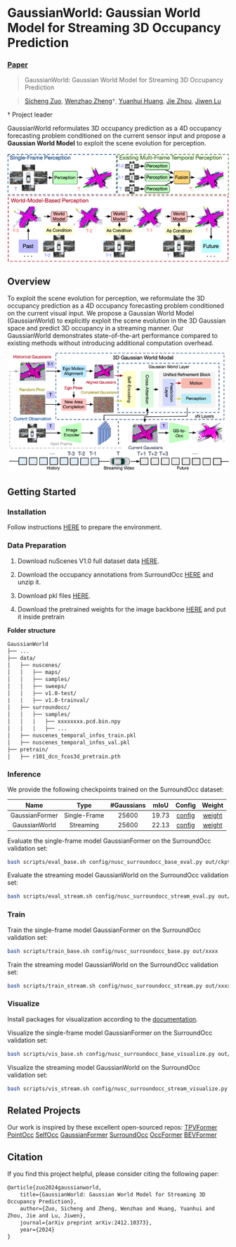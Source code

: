 # GaussianWorld: Gaussian World Model for Streaming 3D Occupancy Prediction
### [Paper](https://arxiv.org/abs/2412.04380)

> GaussianWorld: Gaussian World Model for Streaming 3D Occupancy Prediction

> [Sicheng Zuo](https://scholar.google.com/citations?user=11kh6C4AAAAJ&hl=en&oi=ao), [Wenzhao Zheng](https://wzzheng.net/)$\dagger$,  [Yuanhui Huang](https://scholar.google.com/citations?hl=zh-CN&user=LKVgsk4AAAAJ), [Jie Zhou](https://scholar.google.com/citations?user=6a79aPwAAAAJ&hl=en&authuser=1), [Jiwen Lu](http://ivg.au.tsinghua.edu.cn/Jiwen_Lu/)

$\dagger$ Project leader

GaussianWorld reformulates 3D occupancy prediction as a 4D occupancy forecasting problem conditioned on the current sensor input and propose a **Gaussian World Model** to exploit the scene evolution for perception.

![teaser](./assets/teaser.png)

## Overview
To exploit the scene evolution for perception, we reformulate the 3D occupancy prediction as a 4D occupancy forecasting problem conditioned on the current visual input.
We propose a Gaussian World Model (GaussianWorld) to explicitly exploit the scene evolution in the 3D Gaussian space and predict 3D occupancy in a streaming manner.
Our GaussianWorld demonstrates state-of-the-art performance compared to existing methods without introducing additional computation overhead.

![overview](./assets/framework.png)

## Getting Started

### Installation
Follow instructions [HERE](docs/installation.md) to prepare the environment.

### Data Preparation
1. Download nuScenes V1.0 full dataset data [HERE](https://www.nuscenes.org/download).

2. Download the occupancy annotations from SurroundOcc [HERE](https://github.com/weiyithu/SurroundOcc) and unzip it.

3. Download pkl files [HERE](https://cloud.tsinghua.edu.cn/d/095a624d621b4aa98cf9/).

4. Download the pretrained weights for the image backbone [HERE](https://github.com/zhiqi-li/storage/releases/download/v1.0/r101_dcn_fcos3d_pretrain.pth) and put it inside pretrain

**Folder structure**
```
GaussianWorld
├── ...
├── data/
│   ├── nuscenes/
│   │   ├── maps/
│   │   ├── samples/
│   │   ├── sweeps/
│   │   ├── v1.0-test/
|   |   ├── v1.0-trainval/
│   ├── surroundocc/
│   │   ├── samples/
│   │   |   ├── xxxxxxxx.pcd.bin.npy
│   │   |   ├── ...
│   ├── nuscenes_temporal_infos_train.pkl
│   ├── nuscenes_temporal_infos_val.pkl
├── pretrain/
│   ├── r101_dcn_fcos3d_pretrain.pth
```

### Inference
We provide the following checkpoints trained on the SurroundOcc dataset:

| Name  | Type | #Gaussians | mIoU | Config | Weight |
| :---: | :---: | :---: | :---: | :---: | :---: |
| GaussianFormer | Single-Frame | 25600 | 19.73 | [config](config/nusc_surroundocc_base_eval.py) | [weight](https://cloud.tsinghua.edu.cn/f/a749f8c59e554a46a596/) |
| GaussianWorld | Streaming | 25600  | 22.13 | [config](config/nusc_surroundocc_stream_eval.py) | [weight](https://cloud.tsinghua.edu.cn/f/4939dcc50b2a44c1b98d/) |

Evaluate the single-frame model GaussianFormer on the SurroundOcc validation set:
```bash
bash scripts/eval_base.sh config/nusc_surroundocc_base_eval.py out/ckpt_base.pth out/xxxx
```

Evaluate the streaming model GaussianWorld on the SurroundOcc validation set:
```bash
bash scripts/eval_stream.sh config/nusc_surroundocc_stream_eval.py out/ckpt_stream.pth out/xxxx
```

### Train

Train the single-frame model GaussianFormer on the SurroundOcc validation set:
```bash
bash scripts/train_base.sh config/nusc_surroundocc_base.py out/xxxx
```

Train the streaming model GaussianWorld on the SurroundOcc validation set:
```bash
bash scripts/train_stream.sh config/nusc_surroundocc_stream.py out/xxxx
```

### Visualize
Install packages for visualization according to the [documentation](docs/installation.md).

Visualize the single-frame model GaussianFormer on the SurroundOcc validation set:
```bash
bash scripts/vis_base.sh config/nusc_surroundocc_base_visualize.py out/ckpt_base.pth scene-0098 out/xxxx
```

Visualize the streaming model GaussianWorld on the SurroundOcc validation set:
```bash
bash scripts/vis_stream.sh config/nusc_surroundocc_stream_visualize.py out/ckpt_stream.pth scene-0098 out/xxxx
```

## Related Projects

Our work is inspired by these excellent open-sourced repos:
[TPVFormer](https://github.com/wzzheng/TPVFormer)
[PointOcc](https://github.com/wzzheng/PointOcc)
[SelfOcc](https://github.com/huang-yh/SelfOcc)
[GaussianFormer](https://github.com/huang-yh/GaussianFormer)
[SurroundOcc](https://github.com/weiyithu/SurroundOcc) 
[OccFormer](https://github.com/zhangyp15/OccFormer)
[BEVFormer](https://github.com/fundamentalvision/BEVFormer)

## Citation

If you find this project helpful, please consider citing the following paper:
```
@article{zuo2024gaussianworld,
    title={GaussianWorld: Gaussian World Model for Streaming 3D Occupancy Prediction},
    author={Zuo, Sicheng and Zheng, Wenzhao and Huang, Yuanhui and Zhou, Jie and Lu, Jiwen},
    journal={arXiv preprint arXiv:2412.10373},
    year={2024}
}